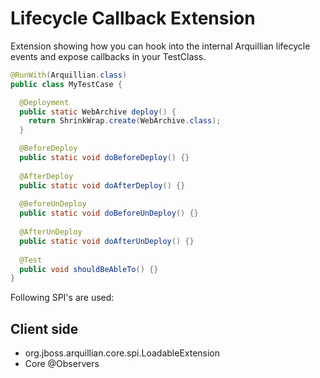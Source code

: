 Lifecycle Callback Extension 
========================================================

Extension showing how you can hook into the internal Arquillian lifecycle events and expose callbacks in your TestClass.

```java
@RunWith(Arquillian.class)
public class MyTestCase {

  @Deployment
  public static WebArchive deploy() {
    return ShrinkWrap.create(WebArchive.class);
  }

  @BeforeDeploy
  public static void doBeforeDeploy() {}
  
  @AfterDeploy
  public static void doAfterDeploy() {}
  
  @BeforeUnDeploy
  public static void doBeforeUnDeploy() {}
  
  @AfterUnDeploy
  public static void doAfterUnDeploy() {}
  
  @Test
  public void shouldBeAbleTo() {}
}
```


Following SPI's are used:

Client side
------------

* org.jboss.arquillian.core.spi.LoadableExtension
* Core @Observers

